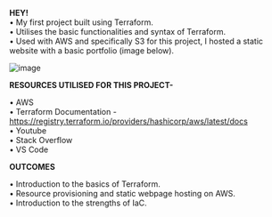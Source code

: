 **HEY!**  
        • My first project built using Terraform.   
        • Utilises the basic functionalities and syntax of Terraform.  
        • Used with AWS and specifically S3 for this project, I hosted a static website with a basic portfolio (image below).

 

![image](https://github.com/creedb21/terraform-portfolio/assets/173371625/615a81e0-ce6f-4820-8e7c-86171c7e1816)



**RESOURCES UTILISED FOR THIS PROJECT-**       
	
• AWS           	                                                               
• Terraform Documentation - https://registry.terraform.io/providers/hashicorp/aws/latest/docs  
• Youtube  
• Stack Overflow   
• VS Code




 **OUTCOMES**

 • Introduction to the basics of Terraform.    
 • Resource provisioning and static webpage hosting on AWS.  
 • Introduction to the strengths of IaC.
